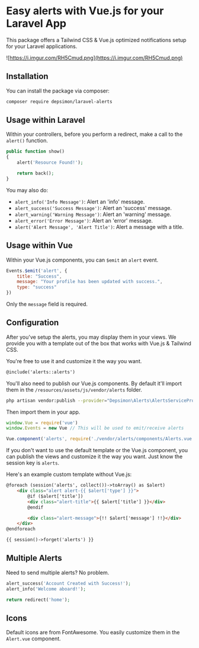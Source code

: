 # Easy alerts with Vue.js for your Laravel App

This package offers a Tailwind CSS & Vue.js optimized notifications setup for your Laravel applications.

![https://i.imgur.com/RH5Cmud.png](https://i.imgur.com/RH5Cmud.png)

## Installation

You can install the package via composer:

``` bash
composer require depsimon/laravel-alerts
```

## Usage within Laravel

Within your controllers, before you perform a redirect, make a call to the `alert()` function.

```php
public function show()
{
    alert('Resource Found!');

    return back();
}
```

You may also do:

- `alert_info('Info Message')`: Alert an 'info' message.
- `alert_success('Success Message')`: Alert an 'success' message.
- `alert_warning('Warning Message')`: Alert an 'warning' message.
- `alert_error('Error Message')`: Alert an 'error' message.
- `alert('Alert Message', 'Alert Title')`: Alert a message with a title.

## Usage within Vue

Within your Vue.js components, you can `$emit` an `alert` event.

```js
Events.$emit('alert', {
    title: "Success",
    message: "Your profile has been updated with success.",
    type: "success"
})
```

Only the `message` field is required.

## Configuration

After you've setup the alerts, you may display them in your views. We provide you with a template out of the box that works with Vue.js & Tailwind CSS.

You're free to use it and customize it the way you want.

```html
@include('alerts::alerts')
```

You'll also need to publish our Vue.js components. By default it'll import them in the `/resources/assets/js/vendor/alerts` folder.

```bash
php artisan vendor:publish --provider="Depsimon\Alerts\AlertsServiceProvider" --tag="components"
```

Then import them in your app.

```js
window.Vue = require('vue')
window.Events = new Vue // This will be used to emit/receive alerts

Vue.component('alerts', require('./vendor/alerts/components/Alerts.vue'))
```

If you don't want to use the default template or the Vue.js component, you can publish the views and customize it the way you want. Just know the session key is `alerts`.

Here's an example custom template without Vue.js:

```html
@foreach (session('alerts', collect())->toArray() as $alert)
    <div class="alert alert-{{ $alert['type'] }}">
        @if ($alert['title'])
        <div class="alert-title">{{ $alert['title'] }}</div>
        @endif

        <div class="alert-message">{!! $alert['message'] !!}</div>
    </div>
@endforeach

{{ session()->forget('alerts') }}
```

## Multiple Alerts

Need to send multiple alerts? No problem.

```php
alert_success('Account Created with Success!');
alert_info('Welcome aboard!');

return redirect('home');
```

## Icons

Default icons are from FontAwesome. You easily customize them in the `Alert.vue` component.